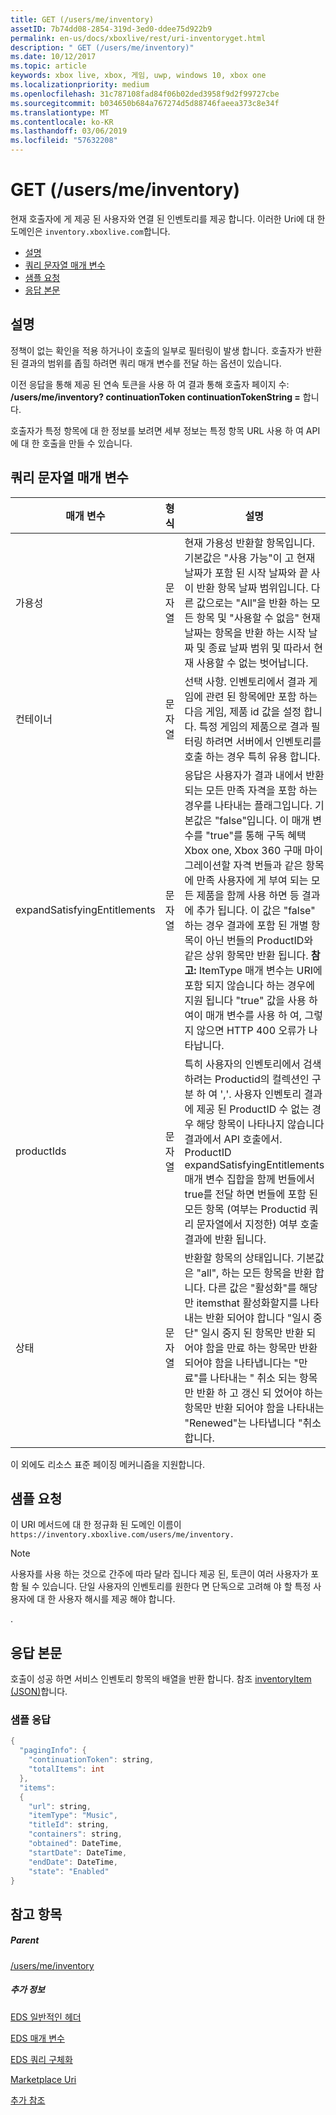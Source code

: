 ```yaml
---
title: GET (/users/me/inventory)
assetID: 7b74dd08-2854-319d-3ed0-ddee75d922b9
permalink: en-us/docs/xboxlive/rest/uri-inventoryget.html
description: " GET (/users/me/inventory)"
ms.date: 10/12/2017
ms.topic: article
keywords: xbox live, xbox, 게임, uwp, windows 10, xbox one
ms.localizationpriority: medium
ms.openlocfilehash: 31c787108fad84f06b02ded3958f9d2f99727cbe
ms.sourcegitcommit: b034650b684a767274d5d88746faeea373c8e34f
ms.translationtype: MT
ms.contentlocale: ko-KR
ms.lasthandoff: 03/06/2019
ms.locfileid: "57632208"
---
```

# <a name="get-usersmeinventory"></a>GET (/users/me/inventory)
현재 호출자에 게 제공 된 사용자와 연결 된 인벤토리를 제공 합니다.
이러한 Uri에 대 한 도메인은 `inventory.xboxlive.com`합니다.

  * [설명](#ID4EV)
  * [쿼리 문자열 매개 변수](#ID4EHB)
  * [샘플 요청](#ID4EDE)
  * [응답 본문](#ID4ERE)

<a id="ID4EV"></a>


## <a name="remarks"></a>설명

정책이 없는 확인을 적용 하거나이 호출의 일부로 필터링이 발생 합니다. 호출자가 반환 된 결과의 범위를 좁힐 하려면 쿼리 매개 변수를 전달 하는 옵션이 있습니다.

이전 응답을 통해 제공 된 연속 토큰을 사용 하 여 결과 통해 호출자 페이지 수: **/users/me/inventory? continuationToken continuationTokenString =** 합니다.

호출자가 특정 항목에 대 한 정보를 보려면 세부 정보는 특정 항목 URL 사용 하 여 API에 대 한 호출을 만들 수 있습니다.

<a id="ID4EHB"></a>


## <a name="query-string-parameters"></a>쿼리 문자열 매개 변수

| 매개 변수| 형식| 설명|
| --- | --- | --- |
| 가용성| 문자열| 현재 가용성 반환할 항목입니다. 기본값은 "사용 가능"이 고 현재 날짜가 포함 된 시작 날짜와 끝 사이 반환 항목 날짜 범위입니다. 다른 값으로는 "All"을 반환 하는 모든 항목 및 "사용할 수 없음" 현재 날짜는 항목을 반환 하는 시작 날짜 및 종료 날짜 범위 및 따라서 현재 사용할 수 없는 벗어납니다. |
| 컨테이너| 문자열| 선택 사항. 인벤토리에서 결과 게임에 관련 된 항목에만 포함 하는 다음 게임, 제품 id 값을 설정 합니다. 특정 게임의 제품으로 결과 필터링 하려면 서버에서 인벤토리를 호출 하는 경우 특히 유용 합니다.|
| expandSatisfyingEntitlements| 문자열| 응답은 사용자가 결과 내에서 반환 되는 모든 만족 자격을 포함 하는 경우를 나타내는 플래그입니다. 기본값은 "false"입니다. 이 매개 변수를 "true"를 통해 구독 혜택 Xbox one, Xbox 360 구매 마이그레이션할 자격 번들과 같은 항목에 만족 사용자에 게 부여 되는 모든 제품을 함께 사용 하면 등 결과에 추가 됩니다. 이 값은 "false" 하는 경우 결과에 포함 된 개별 항목이 아닌 번들의 ProductID와 같은 상위 항목만 반환 됩니다. **참고:** ItemType 매개 변수는 URI에 포함 되지 않습니다 하는 경우에 지원 됩니다 "true" 값을 사용 하 여이 매개 변수를 사용 하 여, 그렇지 않으면 HTTP 400 오류가 나타납니다. |  
  | productIds | 문자열 |  특히 사용자의 인벤토리에서 검색 하려는 Productid의 컬렉션인 구분 하 여 ','.  사용자 인벤토리 결과에 제공 된 ProductID 수 없는 경우 해당 항목이 나타나지 않습니다 결과에서 API 호출에서. ProductID expandSatisfyingEntitlements 매개 변수 집합을 함께 번들에서 true를 전달 하면 번들에 포함 된 모든 항목 (여부는 Productid 쿼리 문자열에서 지정한) 여부 호출 결과에 반환 됩니다.   |
  | 상태 | 문자열 | 반환할 항목의 상태입니다. 기본값은 "all", 하는 모든 항목을 반환 합니다. 다른 값은 "활성화"를 해당만 itemsthat 활성화할지를 나타내는 반환 되어야 합니다 "일시 중단" 일시 중지 된 항목만 반환 되어야 함을 만료 하는 항목만 반환 되어야 함을 나타냅니다는 "만료"를 나타내는 " 취소 되는 항목만 반환 하 고 갱신 되 었어야 하는 항목만 반환 되어야 함을 나타내는 "Renewed"는 나타냅니다 "취소 합니다.  |

이 외에도 리소스 표준 페이징 메커니즘을 지원합니다.

<a id="ID4EDE"></a>


## <a name="sample-request"></a>샘플 요청

이 URI 메서드에 대 한 정규화 된 도메인 이름이 `https://inventory.xboxlive.com/users/me/inventory.
         `

> [!NOTE] 
> 사용자를 사용 하는 것으로 간주에 따라 달라 집니다 제공 된, 토큰이 여러 사용자가 포함 될 수 있습니다. 단일 사용자의 인벤토리를 원한다 면 단독으로 고려해 야 할 특정 사용자에 대 한 사용자 해시를 제공 해야 합니다.

.

<a id="ID4ERE"></a>


## <a name="response-body"></a>응답 본문

호출이 성공 하면 서비스 인벤토리 항목의 배열을 반환 합니다. 참조 [inventoryItem (JSON)](../../json/json-inventoryitem.md)합니다.

<a id="ID4E4E"></a>


### <a name="sample-response"></a>샘플 응답


```cpp
{
  "pagingInfo": {
    "continuationToken": string,
    "totalItems": int
  },
  "items":
  {
    "url": string,
    "itemType": "Music",
    "titleId": string,
    "containers": string,
    "obtained": DateTime,
    "startDate": DateTime,
    "endDate": DateTime,
    "state": "Enabled"  
}

```


<a id="ID4EHF"></a>


## <a name="see-also"></a>참고 항목

<a id="ID4EJF"></a>


##### <a name="parent"></a>Parent

[/users/me/inventory](uri-inventory.md)


<a id="ID4ETF"></a>


##### <a name="further-information"></a>추가 정보

[EDS 일반적인 헤더](../../additional/edscommonheaders.md)

 [EDS 매개 변수](../../additional/edsparameters.md)

 [EDS 쿼리 구체화](../../additional/edsqueryrefiners.md)

 [Marketplace Uri](atoc-reference-marketplace.md)

 [추가 참조](../../additional/atoc-xboxlivews-reference-additional.md)
